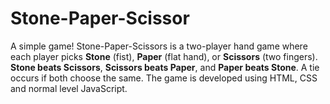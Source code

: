 # Stone-Paper-Scissor
A simple game!
Stone-Paper-Scissors is a two-player hand game where each player picks **Stone** (fist), **Paper** (flat hand), or **Scissors** (two fingers). **Stone beats Scissors**, **Scissors beats Paper**, and **Paper beats Stone**. A tie occurs if both choose the same. The game is developed using HTML, CSS and normal level JavaScript.
